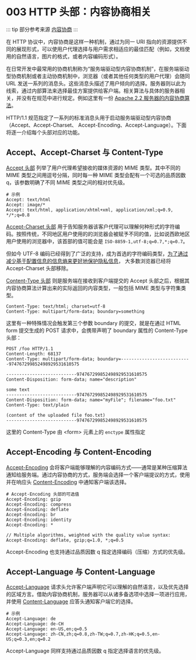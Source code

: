 # 003 HTTP 头部：内容协商相关

::: tip 部分参考来源
[内容协商](https://developer.mozilla.org/zh-CN/docs/Web/HTTP/Content_negotiation)
:::

在 HTTP 协议中，内容协商是这样一种机制，通过为同一 URI 指向的资源提供不同的展现形式，可以使用户代理选择与用户需求相适应的最佳匹配（例如，文档使用的自然语言，图片的格式，或者内容编码形式）。

在日常开发中最常用的协商机制称为“服务端驱动型内容协商机制”，在服务端驱动型协商机制或者主动协商机制中，浏览器（或者其他任何类型的用户代理）会随同 URL 发送一系列的消息头。这些消息头描述了用户倾向的选择。服务器则以此为线索，通过内部算法来选择最佳方案提供给客户端。相关算法与具体的服务器相关，并没有在规范中进行规定。例如这里有一份 [Apache 2.2 服务器的内容协商算法](http://httpd.apache.org/docs/2.2/en/content-negotiation.html#algorithm)。

HTTP/1.1 规范指定了一系列的标准消息头用于启动服务端驱动型内容协商 （Accept、Accept-Charset、 Accept-Encoding、Accept-Language）。下面将逐一介绍每个头部对应的功能。

## Accept、Accept-Charset 与 Content-Type

[Accept 头部](https://developer.mozilla.org/zh-CN/docs/Web/HTTP/Headers/Accept) 列举了用户代理希望接收的媒体资源的 MIME 类型。其中不同的 MIME 类型之间用逗号分隔，同时每一种 MIME 类型会配有一个可选的品质因数 q，该参数明确了不同 MIME 类型之间的相对优先级。

```
# 示例
Accept: text/html
Accept: image/*
Accept: text/html, application/xhtml+xml, application/xml;q=0.9, */*;q=0.8
```

[Accept-Charset 头部](https://developer.mozilla.org/zh-CN/docs/Web/HTTP/Headers/Accept-Charset) 用于告知服务器该客户代理可以理解何种形式的字符编码。按照传统，不同地区用户使用的的浏览器会被赋予不同的值，比如说西欧地区用户使用的浏览器中，该首部的值可能会是 `ISO-8859-1,utf-8;q=0.7,*;q=0.7`。

但如今 UTF-8 编码已经得到了广泛的支持，成为首选的字符编码类型，[为了通过减少基于配置信息的信息熵来更好地保护隐私信息](https://www.eff.org/deeplinks/2010/01/primer-information-theory-and-privacy)， 大多数浏览器已经将 Accept-Charset 头部移除。

[Content-Type 头部](https://developer.mozilla.org/zh-CN/docs/Web/HTTP/Headers/Content-Type) 则是服务端在接收到客户端提交的 Accept 头部之后，根据其内容协商算法计算出来的实际返回的内容类型，一般包括 MIME 类型与字符集类型。

```
Content-Type: text/html; charset=utf-8
Content-Type: multipart/form-data; boundary=something
```

这里有一种特殊情况会触发第三个参数 boundary 的提交，就是在通过 HTML form 提交生成的 POST 请求中，会携带声明了 boundary 属性的 Content-Type 头部：

```
POST /foo HTTP/1.1
Content-Length: 68137
Content-Type: multipart/form-data; boundary=---------------------------974767299852498929531610575

---------------------------974767299852498929531610575
Content-Disposition: form-data; name="description" 

some text
---------------------------974767299852498929531610575
Content-Disposition: form-data; name="myFile"; filename="foo.txt" 
Content-Type: text/plain 

(content of the uploaded file foo.txt)
---------------------------974767299852498929531610575
```

这里的 Content-Type 由 &lt;form&gt; 元素上的 `enctype` 属性指定

## Accept-Encoding 与 Content-Encoding

[Accept-Encoding](https://developer.mozilla.org/zh-CN/docs/Web/HTTP/Headers/Accept-Encoding) 会将客户端能够理解的内容编码方式——通常是某种压缩算法通知给服务端。通过内容协商的方式，服务端会选择一个客户端提议的方式，使用并在响应头 [Content-Encoding](https://developer.mozilla.org/zh-CN/docs/Web/HTTP/Headers/Content-Encoding) 中通知客户端该选择。

```
# Accept-Encoding 头部的可选值
Accept-Encoding: gzip
Accept-Encoding: compress
Accept-Encoding: deflate
Accept-Encoding: br
Accept-Encoding: identity
Accept-Encoding: *

// Multiple algorithms, weighted with the quality value syntax:
Accept-Encoding: deflate, gzip;q=1.0, *;q=0.5
```

Accept-Encoding 也支持通过品质因数 q 指定选择编码（压缩）方式的优先级。

## Accept-Language 与 Content-Language

[Accept-Language](https://developer.mozilla.org/zh-CN/docs/Web/HTTP/Headers/Accept-Language) 请求头允许客户端声明它可以理解的自然语言，以及优先选择的区域方言。借助内容协商机制，服务器可以从诸多备选项中选择一项进行应用，并使用 [Content-Language](https://developer.mozilla.org/zh-CN/docs/Web/HTTP/Headers/Content-Language) 应答头通知客户端它的选择。

```
# 示例
Accept-Language: de
Accept-Language: de-CH
Accept-Language: en-US,en;q=0.5
Accept-Language: zh-CN,zh;q=0.8,zh-TW;q=0.7,zh-HK;q=0.5,en-US;q=0.3,en;q=0.2
```

Accept-Language 同样支持通过品质因数 q 指定选择语言的优先级。
